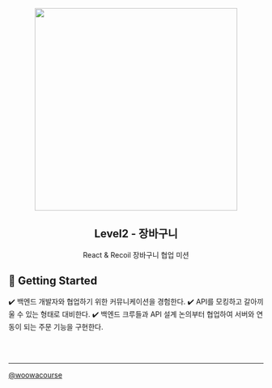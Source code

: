 <p align="middle" >
  <img src="https://techcourse-storage.s3.ap-northeast-2.amazonaws.com/3e6c6f30b11d4b098b5a3e81be19ce3a" width="400">
</p>
<h2 align="middle">Level2 - 장바구니</h2>
<p align="middle">React & Recoil 장바구니 협업 미션</p>
</p>

## 🚀 Getting Started

✔️ 백엔드 개발자와 협업하기 위한 커뮤니케이션을 경험한다.
✔️ API를 모킹하고 갈아끼울 수 있는 형태로 대비한다.
✔️ 백엔드 크루들과 API 설계 논의부터 협업하여 서버와 연동이 되는 주문 기능을 구현한다.

<br>
<br>

---

<a href="https://github.com/woowacourse">@woowacourse</a>
